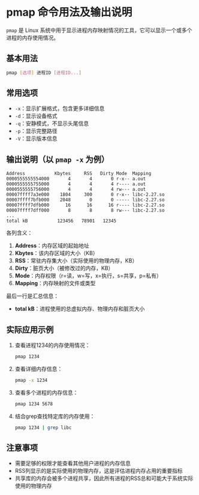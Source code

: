 # pmap 命令用法及输出说明

`pmap` 是 Linux 系统中用于显示进程内存映射情况的工具，它可以显示一个或多个进程的内存使用情况。

## 基本用法

```bash
pmap [选项] 进程ID [进程ID...]
```

## 常用选项

- `-x`：显示扩展格式，包含更多详细信息
- `-d`：显示设备格式
- `-q`：安静模式，不显示头尾信息
- `-p`：显示完整路径
- `-V`：显示版本信息

## 输出说明（以 `pmap -x` 为例）

```
Address           Kbytes     RSS   Dirty Mode  Mapping
0000555555554000       4       4       0 r-x-- a.out
0000555555755000       4       4       4 r---- a.out
0000555555756000       4       4       4 rw--- a.out
00007ffff7a3e000    1804     300       0 r-x-- libc-2.27.so
00007ffff7bfb000    2048       0       0 ----- libc-2.27.so
00007ffff7dfb000      16      16      16 r---- libc-2.27.so
00007ffff7dff000       8       8       8 rw--- libc-2.27.so
...
total kB           123456   78901   12345
```

各列含义：

1. **Address**：内存区域的起始地址
2. **Kbytes**：该内存区域的大小（KB）
3. **RSS**：常驻内存集大小（实际使用的物理内存，KB）
4. **Dirty**：脏页大小（被修改过的内存，KB）
5. **Mode**：内存权限（r=读，w=写，x=执行，s=共享，p=私有）
6. **Mapping**：内存映射的文件或类型

最后一行是汇总信息：
- **total kB**：进程使用的总虚拟内存、物理内存和脏页大小

## 实际应用示例

1. 查看进程1234的内存使用情况：
   ```bash
   pmap 1234
   ```

2. 查看详细内存信息：
   ```bash
   pmap -x 1234
   ```

3. 查看多个进程的内存信息：
   ```bash
   pmap 1234 5678
   ```

4. 结合grep查找特定库的内存使用：
   ```bash
   pmap 1234 | grep libc
   ```

## 注意事项

- 需要足够的权限才能查看其他用户进程的内存信息
- RSS列显示的是实际使用的物理内存，这是评估进程内存占用的重要指标
- 共享库的内存会被多个进程共享，因此所有进程的RSS总和可能大于系统实际使用的物理内存
